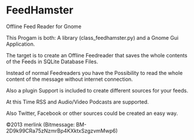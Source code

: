 FeedHamster
===========

Offline Feed Reader for Gnome

This Progam is both:
A library (class_feedhamster.py) and a Gnome Gui Application.

The target is to create an Offline Feedreader that saves the whole 
contents of the Feeds in SQLite Database Files.

Instead of normal Feedreaders you have the Possibility to read the whole
content of the message without internet connection.

Also a plugin Support is included to create different sources for your feeds.

At this Time RSS and Audio/Video Podcasts are supported.

Also Twitter, Facebook or other sources could be created an easy way.


















©2013 merlink (Bitmessage: BM-2D9k99CRa75zNzmrBp4KXktxSzgzvmMwp6)
